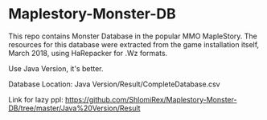 # Maplestory-Monster-DB

This repo contains Monster Database in the popular MMO MapleStory.
The resources for this database were extracted from the game installation itself, March 2018, using HaRepacker for .Wz formats.

Use Java Version, it's better.

Database Location: Java Version/Result/CompleteDatabase.csv


Link for lazy ppl: https://github.com/ShlomiRex/Maplestory-Monster-DB/tree/master/Java%20Version/Result

